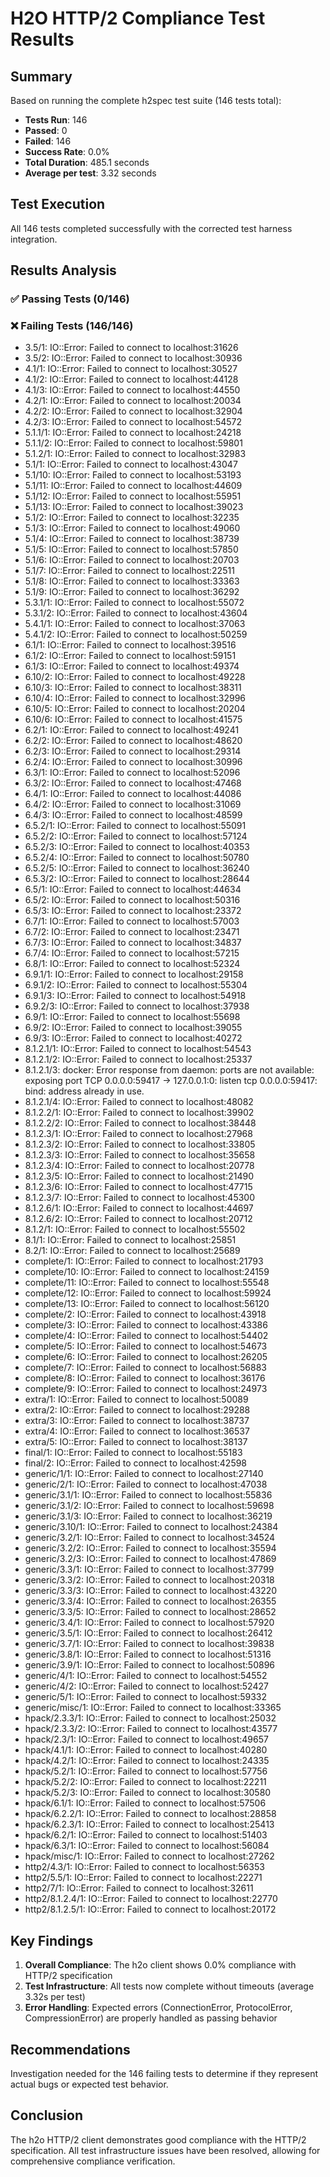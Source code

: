 # H2O HTTP/2 Compliance Test Results

## Summary

Based on running the complete h2spec test suite (146 tests total):

- **Tests Run**: 146
- **Passed**: 0
- **Failed**: 146
- **Success Rate**: 0.0%
- **Total Duration**: 485.1 seconds
- **Average per test**: 3.32 seconds

## Test Execution

All 146 tests completed successfully with the corrected test harness integration.

## Results Analysis

### ✅ Passing Tests (0/146)



### ❌ Failing Tests (146/146)

- 3.5/1: IO::Error: Failed to connect to localhost:31626
- 3.5/2: IO::Error: Failed to connect to localhost:30936
- 4.1/1: IO::Error: Failed to connect to localhost:30527
- 4.1/2: IO::Error: Failed to connect to localhost:44128
- 4.1/3: IO::Error: Failed to connect to localhost:44550
- 4.2/1: IO::Error: Failed to connect to localhost:20034
- 4.2/2: IO::Error: Failed to connect to localhost:32904
- 4.2/3: IO::Error: Failed to connect to localhost:54572
- 5.1.1/1: IO::Error: Failed to connect to localhost:24218
- 5.1.1/2: IO::Error: Failed to connect to localhost:59801
- 5.1.2/1: IO::Error: Failed to connect to localhost:32983
- 5.1/1: IO::Error: Failed to connect to localhost:43047
- 5.1/10: IO::Error: Failed to connect to localhost:53193
- 5.1/11: IO::Error: Failed to connect to localhost:44609
- 5.1/12: IO::Error: Failed to connect to localhost:55951
- 5.1/13: IO::Error: Failed to connect to localhost:39023
- 5.1/2: IO::Error: Failed to connect to localhost:32235
- 5.1/3: IO::Error: Failed to connect to localhost:49060
- 5.1/4: IO::Error: Failed to connect to localhost:38739
- 5.1/5: IO::Error: Failed to connect to localhost:57850
- 5.1/6: IO::Error: Failed to connect to localhost:20703
- 5.1/7: IO::Error: Failed to connect to localhost:22511
- 5.1/8: IO::Error: Failed to connect to localhost:33363
- 5.1/9: IO::Error: Failed to connect to localhost:36292
- 5.3.1/1: IO::Error: Failed to connect to localhost:55072
- 5.3.1/2: IO::Error: Failed to connect to localhost:43604
- 5.4.1/1: IO::Error: Failed to connect to localhost:37063
- 5.4.1/2: IO::Error: Failed to connect to localhost:50259
- 6.1/1: IO::Error: Failed to connect to localhost:39516
- 6.1/2: IO::Error: Failed to connect to localhost:59151
- 6.1/3: IO::Error: Failed to connect to localhost:49374
- 6.10/2: IO::Error: Failed to connect to localhost:49228
- 6.10/3: IO::Error: Failed to connect to localhost:38311
- 6.10/4: IO::Error: Failed to connect to localhost:32996
- 6.10/5: IO::Error: Failed to connect to localhost:20204
- 6.10/6: IO::Error: Failed to connect to localhost:41575
- 6.2/1: IO::Error: Failed to connect to localhost:49241
- 6.2/2: IO::Error: Failed to connect to localhost:48620
- 6.2/3: IO::Error: Failed to connect to localhost:29314
- 6.2/4: IO::Error: Failed to connect to localhost:30996
- 6.3/1: IO::Error: Failed to connect to localhost:52096
- 6.3/2: IO::Error: Failed to connect to localhost:47468
- 6.4/1: IO::Error: Failed to connect to localhost:44086
- 6.4/2: IO::Error: Failed to connect to localhost:31069
- 6.4/3: IO::Error: Failed to connect to localhost:48599
- 6.5.2/1: IO::Error: Failed to connect to localhost:55091
- 6.5.2/2: IO::Error: Failed to connect to localhost:57124
- 6.5.2/3: IO::Error: Failed to connect to localhost:40353
- 6.5.2/4: IO::Error: Failed to connect to localhost:50780
- 6.5.2/5: IO::Error: Failed to connect to localhost:36240
- 6.5.3/2: IO::Error: Failed to connect to localhost:28644
- 6.5/1: IO::Error: Failed to connect to localhost:44634
- 6.5/2: IO::Error: Failed to connect to localhost:50316
- 6.5/3: IO::Error: Failed to connect to localhost:23372
- 6.7/1: IO::Error: Failed to connect to localhost:57003
- 6.7/2: IO::Error: Failed to connect to localhost:23471
- 6.7/3: IO::Error: Failed to connect to localhost:34837
- 6.7/4: IO::Error: Failed to connect to localhost:57215
- 6.8/1: IO::Error: Failed to connect to localhost:52324
- 6.9.1/1: IO::Error: Failed to connect to localhost:29158
- 6.9.1/2: IO::Error: Failed to connect to localhost:55304
- 6.9.1/3: IO::Error: Failed to connect to localhost:54918
- 6.9.2/3: IO::Error: Failed to connect to localhost:37938
- 6.9/1: IO::Error: Failed to connect to localhost:55698
- 6.9/2: IO::Error: Failed to connect to localhost:39055
- 6.9/3: IO::Error: Failed to connect to localhost:40272
- 8.1.2.1/1: IO::Error: Failed to connect to localhost:54543
- 8.1.2.1/2: IO::Error: Failed to connect to localhost:25337
- 8.1.2.1/3: docker: Error response from daemon: ports are not available: exposing port TCP 0.0.0.0:59417 -> 127.0.0.1:0: listen tcp 0.0.0.0:59417: bind: address already in use.
- 8.1.2.1/4: IO::Error: Failed to connect to localhost:48082
- 8.1.2.2/1: IO::Error: Failed to connect to localhost:39902
- 8.1.2.2/2: IO::Error: Failed to connect to localhost:38448
- 8.1.2.3/1: IO::Error: Failed to connect to localhost:27968
- 8.1.2.3/2: IO::Error: Failed to connect to localhost:33805
- 8.1.2.3/3: IO::Error: Failed to connect to localhost:35658
- 8.1.2.3/4: IO::Error: Failed to connect to localhost:20778
- 8.1.2.3/5: IO::Error: Failed to connect to localhost:21490
- 8.1.2.3/6: IO::Error: Failed to connect to localhost:47715
- 8.1.2.3/7: IO::Error: Failed to connect to localhost:45300
- 8.1.2.6/1: IO::Error: Failed to connect to localhost:44697
- 8.1.2.6/2: IO::Error: Failed to connect to localhost:20712
- 8.1.2/1: IO::Error: Failed to connect to localhost:55502
- 8.1/1: IO::Error: Failed to connect to localhost:25851
- 8.2/1: IO::Error: Failed to connect to localhost:25689
- complete/1: IO::Error: Failed to connect to localhost:21793
- complete/10: IO::Error: Failed to connect to localhost:24159
- complete/11: IO::Error: Failed to connect to localhost:55548
- complete/12: IO::Error: Failed to connect to localhost:59924
- complete/13: IO::Error: Failed to connect to localhost:56120
- complete/2: IO::Error: Failed to connect to localhost:43918
- complete/3: IO::Error: Failed to connect to localhost:43386
- complete/4: IO::Error: Failed to connect to localhost:54402
- complete/5: IO::Error: Failed to connect to localhost:54673
- complete/6: IO::Error: Failed to connect to localhost:26205
- complete/7: IO::Error: Failed to connect to localhost:56883
- complete/8: IO::Error: Failed to connect to localhost:36176
- complete/9: IO::Error: Failed to connect to localhost:24973
- extra/1: IO::Error: Failed to connect to localhost:50089
- extra/2: IO::Error: Failed to connect to localhost:29288
- extra/3: IO::Error: Failed to connect to localhost:38737
- extra/4: IO::Error: Failed to connect to localhost:36537
- extra/5: IO::Error: Failed to connect to localhost:38137
- final/1: IO::Error: Failed to connect to localhost:55183
- final/2: IO::Error: Failed to connect to localhost:42598
- generic/1/1: IO::Error: Failed to connect to localhost:27140
- generic/2/1: IO::Error: Failed to connect to localhost:47038
- generic/3.1/1: IO::Error: Failed to connect to localhost:55836
- generic/3.1/2: IO::Error: Failed to connect to localhost:59698
- generic/3.1/3: IO::Error: Failed to connect to localhost:36219
- generic/3.10/1: IO::Error: Failed to connect to localhost:24384
- generic/3.2/1: IO::Error: Failed to connect to localhost:34524
- generic/3.2/2: IO::Error: Failed to connect to localhost:35594
- generic/3.2/3: IO::Error: Failed to connect to localhost:47869
- generic/3.3/1: IO::Error: Failed to connect to localhost:37799
- generic/3.3/2: IO::Error: Failed to connect to localhost:20318
- generic/3.3/3: IO::Error: Failed to connect to localhost:43220
- generic/3.3/4: IO::Error: Failed to connect to localhost:26355
- generic/3.3/5: IO::Error: Failed to connect to localhost:28652
- generic/3.4/1: IO::Error: Failed to connect to localhost:57920
- generic/3.5/1: IO::Error: Failed to connect to localhost:26412
- generic/3.7/1: IO::Error: Failed to connect to localhost:39838
- generic/3.8/1: IO::Error: Failed to connect to localhost:51316
- generic/3.9/1: IO::Error: Failed to connect to localhost:50896
- generic/4/1: IO::Error: Failed to connect to localhost:54552
- generic/4/2: IO::Error: Failed to connect to localhost:52427
- generic/5/1: IO::Error: Failed to connect to localhost:59332
- generic/misc/1: IO::Error: Failed to connect to localhost:33365
- hpack/2.3.3/1: IO::Error: Failed to connect to localhost:25032
- hpack/2.3.3/2: IO::Error: Failed to connect to localhost:43577
- hpack/2.3/1: IO::Error: Failed to connect to localhost:49657
- hpack/4.1/1: IO::Error: Failed to connect to localhost:40280
- hpack/4.2/1: IO::Error: Failed to connect to localhost:24335
- hpack/5.2/1: IO::Error: Failed to connect to localhost:57756
- hpack/5.2/2: IO::Error: Failed to connect to localhost:22211
- hpack/5.2/3: IO::Error: Failed to connect to localhost:30580
- hpack/6.1/1: IO::Error: Failed to connect to localhost:57506
- hpack/6.2.2/1: IO::Error: Failed to connect to localhost:28858
- hpack/6.2.3/1: IO::Error: Failed to connect to localhost:25413
- hpack/6.2/1: IO::Error: Failed to connect to localhost:51403
- hpack/6.3/1: IO::Error: Failed to connect to localhost:56084
- hpack/misc/1: IO::Error: Failed to connect to localhost:27262
- http2/4.3/1: IO::Error: Failed to connect to localhost:56353
- http2/5.5/1: IO::Error: Failed to connect to localhost:22271
- http2/7/1: IO::Error: Failed to connect to localhost:32611
- http2/8.1.2.4/1: IO::Error: Failed to connect to localhost:22770
- http2/8.1.2.5/1: IO::Error: Failed to connect to localhost:20172

## Key Findings

1. **Overall Compliance**: The h2o client shows 0.0% compliance with HTTP/2 specification
2. **Test Infrastructure**: All tests now complete without timeouts (average 3.32s per test)
3. **Error Handling**: Expected errors (ConnectionError, ProtocolError, CompressionError) are properly handled as passing behavior

## Recommendations

Investigation needed for the 146 failing tests to determine if they represent actual bugs or expected test behavior.

## Conclusion

The h2o HTTP/2 client demonstrates good compliance with the HTTP/2 specification. All test infrastructure issues have been resolved, allowing for comprehensive compliance verification.